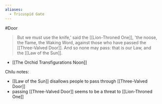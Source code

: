 ```yaml
---
aliases:
  - Tricuspid Gate
---
```

#Door 

> But we must use the knife,' said the [[Lion-Throned One]], 'the noose, the flame, the Waking Word, against those who have passed the [[Three-Valved Door]]. And so none may pass: that is our Law, and the [[Law of the Sun]].

 - [[The Orchid Transfigurations Noon]]

Chilu notes:
- [[Law of the Sun]] disallows people to pass through [[Three-Valved Door]]
- passing [[Three-Valved Door]] seems to be a threat to [[Lion-Throned One]]